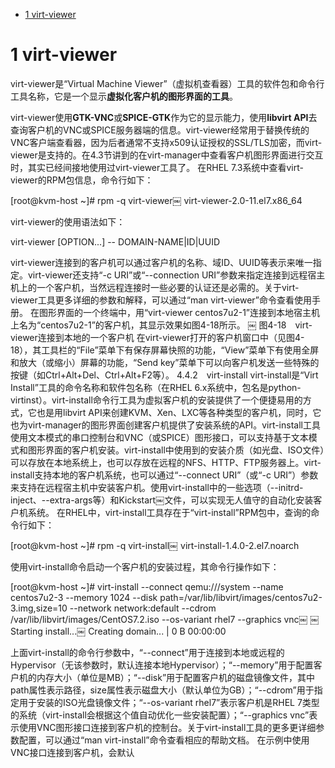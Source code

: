 
<!-- @import "[TOC]" {cmd="toc" depthFrom=1 depthTo=6 orderedList=false} -->

<!-- code_chunk_output -->

* [1 virt\-viewer](#1-virt-viewer)

<!-- /code_chunk_output -->

# 1 virt\-viewer

virt\-viewer是“Virtual Machine Viewer”（虚拟机查看器）工具的软件包和命令行工具名称，它是一个显示**虚拟化客户机的图形界面的工具**。

virt\-viewer使用**GTK\-VNC**或**SPICE\-GTK**作为它的显示能力，使用**libvirt API**去查询客户机的VNC或SPICE服务器端的信息。virt-viewer经常用于替换传统的VNC客户端查看器，因为后者通常不支持x509认证授权的SSL/TLS加密，而virt-viewer是支持的。在4.3节讲到的在virt-manager中查看客户机图形界面进行交互时，其实已经间接地使用过virt-viewer工具了。
在RHEL 7.3系统中查看virt-viewer的RPM包信息，命令行如下：

[root@kvm-host ~]# rpm -q virt-viewer￼ virt-viewer-2.0-11.el7.x86_64

virt-viewer的使用语法如下：

virt-viewer [OPTION...] -- DOMAIN-NAME|ID|UUID

virt-viewer连接到的客户机可以通过客户机的名称、域ID、UUID等表示来唯一指定。virt-viewer还支持“-c URI”或“--connection URI”参数来指定连接到远程宿主机上的一个客户机，当然远程连接时一些必要的认证还是必需的。关于virt-viewer工具更多详细的参数和解释，可以通过“man virt-viewer”命令查看使用手册。
在图形界面的一个终端中，用“virt-viewer centos7u2-1”连接到本地宿主机上名为“centos7u2-1”的客户机，其显示效果如图4-18所示。
￼
图4-18　virt-viewer连接到本地的一个客户机
在virt-viewer打开的客户机窗口中（见图4-18），其工具栏的“File”菜单下有保存屏幕快照的功能，“View”菜单下有使用全屏和放大（或缩小）屏幕的功能，“Send key”菜单下可以向客户机发送一些特殊的按键（如Ctrl+Alt+Del、Ctrl+Alt+F2等）。
4.4.2　virt-install
virt-install是“Virt Install”工具的命令名称和软件包名称（在RHEL 6.x系统中，包名是python-virtinst）。virt-install命令行工具为虚拟客户机的安装提供了一个便捷易用的方式，它也是用libvirt API来创建KVM、Xen、LXC等各种类型的客户机，同时，它也为virt-manager的图形界面创建客户机提供了安装系统的API。virt-install工具使用文本模式的串口控制台和VNC（或SPICE）图形接口，可以支持基于文本模式和图形界面的客户机安装。virt-install中使用到的安装介质（如光盘、ISO文件）可以存放在本地系统上，也可以存放在远程的NFS、HTTP、FTP服务器上。virt-install支持本地的客户机系统，也可以通过“--connect URI”（或“-c URI”）参数来支持在远程宿主机中安装客户机。使用virt-install中的一些选项（--initrd-inject、--extra-args等）和Kickstart￼文件，可以实现无人值守的自动化安装客户机系统。
在RHEL中，virt-install工具存在于“virt-install”RPM包中，查询的命令行如下：

[root@kvm-host ~]# rpm -q virt-install￼ virt-install-1.4.0-2.el7.noarch

使用virt-install命令启动一个客户机的安装过程，其命令行操作如下：

[root@kvm-host ~]# virt-install --connect qemu:///system --name centos7u2-3 --memory 1024 --disk path=/var/lib/libvirt/images/centos7u2-3.img,size=10 --network network:default --cdrom /var/lib/libvirt/images/CentOS7.2.iso --os-variant rhel7 --graphics vnc￼ ￼ Starting install...￼ Creating domain...                       |    0 B  00:00:00

上面virt-install的命令行参数中，“--connect”用于连接到本地或远程的Hypervisor（无该参数时，默认连接本地Hypervisor）；“--memory”用于配置客户机的内存大小（单位是MB）；“--disk”用于配置客户机的磁盘镜像文件，其中path属性表示路径，size属性表示磁盘大小（默认单位为GB）；“--cdrom”用于指定用于安装的ISO光盘镜像文件；“--os-variant rhel7”表示客户机是RHEL 7类型的系统（virt-install会根据这个值自动优化一些安装配置）；“--graphics vnc”表示使用VNC图形接口连接到客户机的控制台。关于virt-install工具的更多更详细参数配置，可以通过“man virt-install”命令查看相应的帮助文档。
在示例中使用VNC接口连接到客户机，会默认